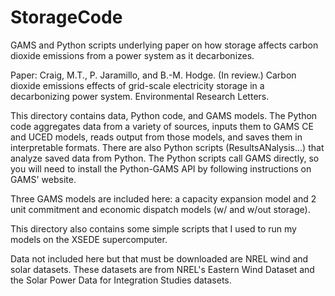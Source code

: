 # StorageCode
GAMS and Python scripts underlying paper on how storage affects carbon dioxide emissions from a power system as it decarbonizes. 

Paper: Craig, M.T., P. Jaramillo, and B.-M. Hodge. (In review.) Carbon dioxide emissions effects of grid-scale electricity storage in a decarbonizing power system. Environmental Research Letters. 

This directory contains data, Python code, and GAMS models. The Python code aggregates data from a variety of sources, inputs them to GAMS CE and UCED models, reads output from those models, and saves them in interpretable formats. There are also Python scripts (ResultsANalysis...) that analyze saved data from Python. The Python scripts call GAMS directly, so you will need to install the Python-GAMS API by following instructions on GAMS' website. 

Three GAMS models are included here: a capacity expansion model and 2 unit commitment and economic dispatch models (w/ and w/out storage).

This directory also contains some simple scripts that I used to run my models on the XSEDE supercomputer.

Data not included here but that must be downloaded are NREL wind and solar datasets. These datasets are from NREL's Eastern Wind Dataset and the Solar Power Data for Integration Studies datasets.
